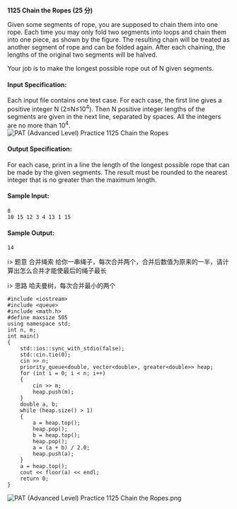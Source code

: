 **1125 Chain the Ropes (25 分)**


Given some segments of rope, you are supposed to chain them into one rope. Each time you may only fold two segments into loops and chain them into one piece, as shown by the figure. The resulting chain will be treated as another segment of rope and can be folded again. After each chaining, the lengths of the original two segments will be halved.

Your job is to make the longest possible rope out of N given segments.


#### Input Specification:
Each input file contains one test case. For each case, the first line gives a positive integer N (2≤N≤10<sup>4</sup>). Then N positive integer lengths of the segments are given in the next line, separated by spaces. All the integers are no more than 10<sup>4</sup>.
![PAT (Advanced Level) Practice 1125 Chain the Ropes][1]

#### Output Specification:
For each case, print in a line the length of the longest possible rope that can be made by the given segments. The result must be rounded to the nearest integer that is no greater than the maximum length.

#### Sample Input:
```
8
10 15 12 3 4 13 1 15
```
#### Sample Output:
```
14
```

i> 题意 合并绳索
给你一串绳子，每次合并两个，合并后数值为原来的一半，请计算出怎么合并才能使最后的绳子最长

i> 思路
哈夫曼树，每次合并最小的两个

```
#include <iostream>
#include <queue>
#include <math.h>
#define maxsize 505
using namespace std;
int n, m;
int main()
{
    std::ios::sync_with_stdio(false);
    std::cin.tie(0);
    cin >> n;
    priority_queue<double, vector<double>, greater<double>> heap;
    for (int i = 0; i < n; i++)
    {
        cin >> m;
        heap.push(m);
    }
    double a, b;
    while (heap.size() > 1)
    {
        a = heap.top();
        heap.pop();
        b = heap.top();
        heap.pop();
        a = (a + b) / 2.0;
        heap.push(a);
    }
    a = heap.top();
    cout << floor(a) << endl;
    return 0;
}
```

![PAT (Advanced Level) Practice 1125 Chain the Ropes.png][2]


[1]: http://alomerry.com/usr/uploads/2020/01/567373290.png
[2]: http://alomerry.com/usr/uploads/2020/01/1049425740.png